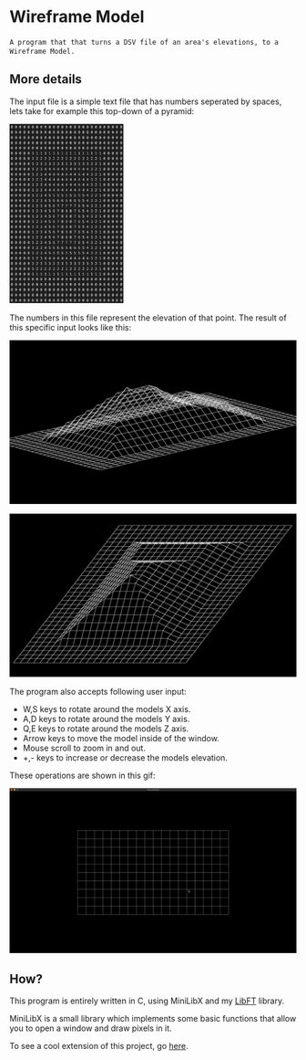 # Wireframe Model

	A program that that turns a DSV file of an area's elevations, to a Wireframe Model.

## More details

The input file is a simple text file that has numbers seperated by spaces, lets take for example this top-down of a pyramid:

<img src=".showfiles/input_file.png" width="200">

The numbers in this file represent the elevation of that point.
The result of this specific input looks like this:

![](.showfiles/output_pyramid1.png)

![](.showfiles/output_pyramid2.png)

The program also accepts following user input:

* W,S keys to rotate around the models X axis.
* A,D keys to rotate around the models Y axis.
* Q,E keys to rotate around the models Z axis.
* Arrow keys to move the model inside of the window.
* Mouse scroll to zoom in and out.
* +,- keys to increase or decrease the models elevation.

These operations are shown in this gif:

![](.showfiles/show.gif)

## How?

This program is entirely written in C, using MiniLibX and my [LibFT](https://github.com/fotogiorgo/libft) library.

MiniLibX is a small library which implements some basic functions that allow you to open a window and draw pixels in it.

To see a cool extension of this project, go [here](https://github.com/fotogiorgo/Wireframe-Model-Controller).
